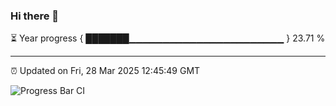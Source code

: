 ### Hi there 👋

⏳ Year progress { ███████▁▁▁▁▁▁▁▁▁▁▁▁▁▁▁▁▁▁▁▁▁▁▁ } 23.71 %

---

⏰ Updated on Fri, 28 Mar 2025 12:45:49 GMT

![Progress Bar CI](https://github.com/ZhaoGui/ZhaoGui/workflows/Progress%20Bar%20CI/badge.svg)
